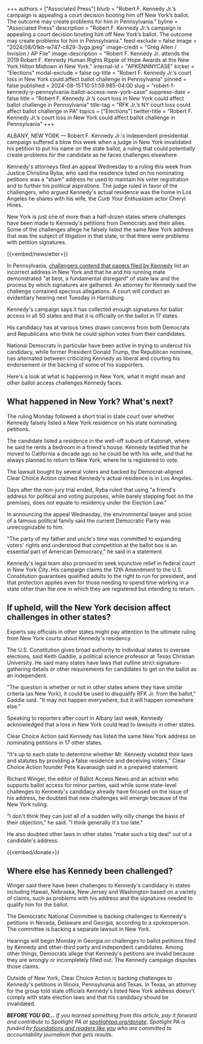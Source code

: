 +++
authors = ["Associated Press"]
blurb = "Robert F. Kennedy Jr.’s campaign is appealing a court decision booting him off New York’s ballot. The outcome may create problems for him in Pennsylvania."
byline = "Associated Press"
description = "Robert F. Kennedy Jr.’s campaign is appealing a court decision booting him off New York’s ballot. The outcome may create problems for him in Pennsylvania."
feed-exclude = false
image = "2024/08/01kb-w747-c829-3vga.jpeg"
image-credit = "Greg Allen / Invision / AP File"
image-description = "Robert F. Kennedy Jr. attends the 2019 Robert F. Kennedy Human Rights Ripple of Hope Awards at the New York Hilton Midtown in New York."
internal-id = "APKENNNYCASE"
kicker = "Elections"
modal-exclude = false
og-title = "Robert F. Kennedy Jr.’s court loss in New York could affect ballot challenge in Pennsylvania"
pinned = false
published = 2024-08-15T10:51:59.985-04:00
slug = "robert-f-kennedy-jr-pennsylvania-ballot-access-new-york-case"
suppress-date = false
title = "Robert F. Kennedy Jr.’s court loss in New York could affect ballot challenge in Pennsylvania"
title-tag = "RFK Jr.’s NY court loss could affect ballot challenge in PA"
topics = ["Elections"]
twitter-title = "Robert F. Kennedy Jr.’s court loss in New York could affect ballot challenge in Pennsylvania"
+++

ALBANY, NEW YORK — Robert F. Kennedy Jr.&#39;s independent presidential campaign suffered a blow this week when a judge in New York invalidated his petition to put his name on the state ballot, a ruling that could potentially create problems for the candidate as he faces challenges elsewhere.

Kennedy&#39;s attorneys filed an appeal Wednesday to a ruling this week from Justice Christina Ryba, who said the residence listed on his nominating petitions was a &#34;sham&#34; address he used to maintain his voter registration and to further his political aspirations. The judge ruled in favor of the challengers, who argued Kennedy&#39;s actual residence was the home in Los Angeles he shares with his wife, the <em>Curb Your Enthusiasm</em> actor Cheryl Hines.

New York is just one of more than a half-dozen states where challenges have been made to Kennedy&#39;s petitions from Democrats and their allies. Some of the challenges allege he falsely listed the same New York address that was the subject of litigation in that state, or that there were problems with petition signatures.

{{<embed/newsletter>}}

In Pennsylvania, <a href="https://www.spotlightpa.org/news/2024/08/robert-f-kennedy-pennsylvania-president-ballot-third-party-candidates/">challengers contend that papers filed by Kennedy</a> list an incorrect address in New York and that he and his running mate demonstrated &#34;at best, a fundamental disregard&#34; of state law and the process by which signatures are gathered. An attorney for Kennedy said the challenge contained specious allegations. A court will conduct an evidentiary hearing next Tuesday in Harrisburg.

Kennedy&#39;s campaign says it has collected enough signatures for ballot access in all 50 states and that it is officially on the ballot in 17 states.

His candidacy has at various times drawn concerns from both Democrats and Republicans who think he could siphon votes from their candidates.

National Democrats in particular have been active in trying to undercut his candidacy, while former President Donald Trump, the Republican nominee, has alternated between criticizing Kennedy as liberal and courting his endorsement or the backing of some of his supporters.

Here&#39;s a look at what is happening in New York, what it might mean and other ballot access challenges Kennedy faces.

## What happened in New York? What&#39;s next?

The ruling Monday followed a short trial in state court over whether Kennedy falsely listed a New York residence on his state nominating petitions.

The candidate listed a residence in the well-off suburb of Katonah, where he said he rents a bedroom in a friend&#39;s house. Kennedy testified that he moved to California a decade ago so he could be with his wife, and that he always planned to return to New York, where he is registered to vote.

The lawsuit bought by several voters and backed by Democrat-aligned Clear Choice Action claimed Kennedy&#39;s actual residence is in Los Angeles.

Days after the non-jury trial ended, Ryba ruled that using &#34;a friend&#39;s address for political and voting purposes, while barely stepping foot on the premises, does not equate to residency under the Election Law.&#34;

In announcing the appeal Wednesday, the environmental lawyer and scion of a famous political family said the current Democratic Party was unrecognizable to him.

&#34;The party of my father and uncle&#39;s time was committed to expanding voters&#39; rights and understood that competition at the ballot box is an essential part of American Democracy,&#34; he said in a statement.

Kennedy&#39;s legal team also promised to seek injunctive relief in federal court in New York City. His campaign claims the 12th Amendment to the U.S. Constitution guarantees qualified adults to the right to run for president, and that protection applies even for those needing to spend time working in a state other than the one in which they are registered but intending to return.

## If upheld, will the New York decision affect challenges in other states?

Experts say officials in other states might pay attention to the ultimate ruling from New York courts about Kennedy&#39;s residency.

The U.S. Constitution gives broad authority to individual states to oversee elections, said Keith Gaddie, a political science professor at Texas Christian University. He said many states have laws that outline strict signature-gathering details or other requirements for candidates to get on the ballot as an independent.

&#34;The question is whether or not in other states where they have similar criteria (as New York), it could be used to disqualify RFK Jr. from the ballot,&#34; Gaddie said. &#34;It may not happen everywhere, but it will happen somewhere else.&#34;

Speaking to reporters after court in Albany last week, Kennedy acknowledged that a loss in New York could lead to lawsuits in other states.

Clear Choice Action said Kennedy has listed the same New York address on nominating petitions in 17 other states.

&#34;It&#39;s up to each state to determine whether Mr. Kennedy violated their laws and statutes by providing a false residence and deceiving voters,&#34; Clear Choice Action founder Pete Kavanaugh said in a prepared statement.

Richard Winger, the editor of Ballot Access News and an activist who supports ballot access for minor parties, said while some state-level challenges to Kennedy&#39;s candidacy already have focused on the issue of his address, he doubted that new challenges will emerge because of the New York ruling.

&#34;I don&#39;t think they can just all of a sudden willy nilly change the basis of their objection,&#34; he said. &#34;I think generally it&#39;s too late.&#34;

He also doubted other laws in other states &#34;make such a big deal&#34; out of a candidate&#39;s address.

{{<embed/donate>}}

## Where else has Kennedy been challenged?

Winger said there have been challenges to Kennedy&#39;s candidacy in states including Hawaii, Nebraska, New Jersey and Washington based on a variety of claims, such as problems with his address and the signatures needed to qualify him for the ballot.

The Democratic National Committee is backing challenges to Kennedy&#39;s petitions in Nevada, Delaware and Georgia, according to a spokesperson. The committee is backing a separate lawsuit in New York.

Hearings will begin Monday in Georgia on challenges to ballot petitions filed by Kennedy and other-third party and independent candidates. Among other things, Democrats allege that Kennedy&#39;s petitions are invalid because they are wrongly or incompletely filled out. The Kennedy campaign disputes those claims.

Outside of New York, Clear Choice Action is backing challenges to Kennedy&#39;s petitions in Illinois, Pennsylvania and Texas. In Texas, an attorney for the group told state officials Kennedy&#39;s listed New York address doesn&#39;t comply with state election laws and that his candidacy should be invalidated.

<strong><em>BEFORE YOU GO…</em></strong><em> If you learned something from this article, pay it forward and contribute to Spotlight PA at </em><a href="https://www.spotlightpa.org/donate"><em>spotlightpa.org/donate</em></a><em>. Spotlight PA is funded by</em><a href="https://www.spotlightpa.org/support"><em> foundations and readers like you</em></a><em> who are committed to accountability journalism that gets results.</em>

